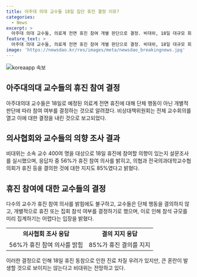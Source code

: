 ```yaml
---
title: 아주대 의대 교수들 18일 집단 휴진 결정 이유?
categories:
  - News
excerpt: >
  아주대 의대 교수들, 의료계 전면 휴진 참여 개별 판단으로 결정. 비대위, 18일 대규모 회의 후 휴진 결정. 의협 전면 휴진에 참여할지 조사 결과, 56%가 참여 의사 표명. 또한, 의협 결의에 85%가 지지 표명. 이에 따라 병원 진료 차질 우려는 있으나, 교수들의 개별 판단으로 큰 혼란은 피할 것으로 전망됨. 비대위는 단체 행동 대신 개별 참여 결정하며 참석 규모를 집계하기 어렵다고 밝힘.
feature_text: >
  아주대 의대 교수들, 의료계 전면 휴진 참여 개별 판단으로 결정. 비대위, 18일 대규모 회의 후 휴진 결정. 의협 전면 휴진에 참여할지 조사 결과, 56%가 참여 의사 표명. 또한, 의협 결의에 85%가 지지 표명. 이에 따라 병원 진료 차질 우려는 있으나, 교수들의 개별 판단으로 큰 혼란은 피할 것으로 전망됨. 비대위는 단체 행동 대신 개별 참여 결정하며 참석 규모를 집계하기 어렵다고 밝힘.
image: 'https://newsdao.kr/res/images/meta/newsdao_breakingnews.jpg'
---
```


<p><img src="https://newsdao.kr/res/images/meta/newsdao_breakingnews.jpg" alt="koreaapp 속보" /></p>

<h2 data-ke-size="size26">아주대의대 교수들의 휴진 참여 결정</h2>

<p data-ke-size="size16">아주대의대 교수들은 18일로 예정된 의료계 전면 휴진에 대해 단체 행동이 아닌 개별적 판단에 따라 참여 여부를 결정하는 것으로 알려졌다. 비상대책위원회는 전체 교수회의를 열고 이에 대한 결정을 내린 것으로 보고되었다.</p>

<h2 data-ke-size="size21">의사협회와 교수들의 의향 조사 결과</h2>

<p data-ke-size="size16">비대위는 소속 교수 400여 명을 대상으로 18일 휴진에 참여할 의향이 있는지 설문조사를 실시했으며, 응답자 중 56%가 휴진 참여 의사를 밝히고, 의협과 전국의과대학교수협의회가 휴진 등을 결의한 것에 대한 지지도 85%였다고 밝혔다.</p>

<h2 data-ke-size="size21">휴진 참여에 대한 교수들의 결정</h2>

<p data-ke-size="size16">다수의 교수가 휴진 참여 의사를 밝힘에도 불구하고, 교수들은 단체 행동을 결의하지 않고, 개별적으로 휴진 또는 집회 참석 여부를 결정하기로 했으며, 이로 인해 참석 규모를 미리 집계하기는 어렵다는 입장을 밝혔다.</p>

<table>
    <tr>
        <td style="text-align: center; height: 17px;"><b>의사협회 조사 응답</b></td>
        <td style="text-align: center; height: 17px;"><b>결의 지지 응답</b></td>
    </tr>
    <tr>
        <td style="text-align: center; height: 17px;">56%가 휴진 참여 의사를 밝힘</td>
        <td style="text-align: center; height: 17px;">85%가 휴진 결의를 지지</td>
    </tr>
</table>

<p data-ke-size="size16">이러한 결정으로 인해 18일 휴진 동참으로 인한 진료 차질 우려가 있지만, 큰 혼란이 발생할 것으로 보이지는 않는다고 비대위는 전망하고 있다.</p>

